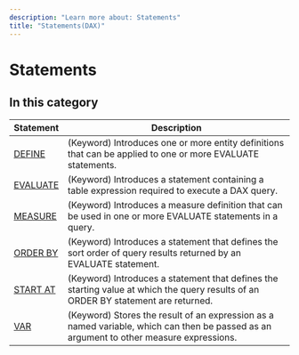 ```yaml
---
description: "Learn more about: Statements"
title: "Statements(DAX)"
---
```

# Statements

## In this category

|Statement |Description  |
|---------|---------|
|[DEFINE](define-statement-dax.md)  |(Keyword) Introduces one or more entity definitions that can be applied to one or more EVALUATE statements.|
|[EVALUATE](evaluate-statement-dax.md)       |  (Keyword) Introduces a statement containing a table expression required to execute a DAX query.    |
|[MEASURE](measure-statement-dax.md)  |(Keyword) Introduces a measure definition that can be used in one or more EVALUATE statements in a query. |
|[ORDER BY](orderby-statement-dax.md) |(Keyword) Introduces a statement that defines the sort order of query results returned by an EVALUATE statement. |
|[START AT](startat-statement-dax.md)  |(Keyword) Introduces a statement that defines the starting value at which the query results of an ORDER BY statement are returned. |
|[VAR](var-dax.md)       |  (Keyword) Stores the result of an expression as a named variable, which can then be passed as an argument to other measure expressions.      |
